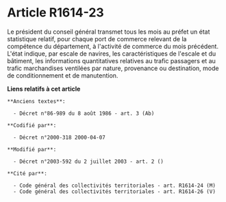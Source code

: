 # Article R1614-23

Le président du conseil général transmet tous les mois au préfet un état statistique relatif, pour chaque port de commerce
relevant de la compétence du département, à l'activité de commerce du mois précédent. L'état indique, par escale de navires,
les caractéristiques de l'escale et du bâtiment, les informations quantitatives relatives au trafic passagers et au trafic
marchandises ventilées par nature, provenance ou destination, mode de conditionnement et de manutention.

**Liens relatifs à cet article**

	**Anciens textes**:

	  - Décret n°86-989 du 8 août 1986 - art. 3 (Ab)

	**Codifié par**:

	  - Décret n°2000-318 2000-04-07

	**Modifié par**:

	  - Décret n°2003-592 du 2 juillet 2003 - art. 2 ()

	**Cité par**:

	  - Code général des collectivités territoriales - art. R1614-24 (M)
	  - Code général des collectivités territoriales - art. R1614-26 (V)
